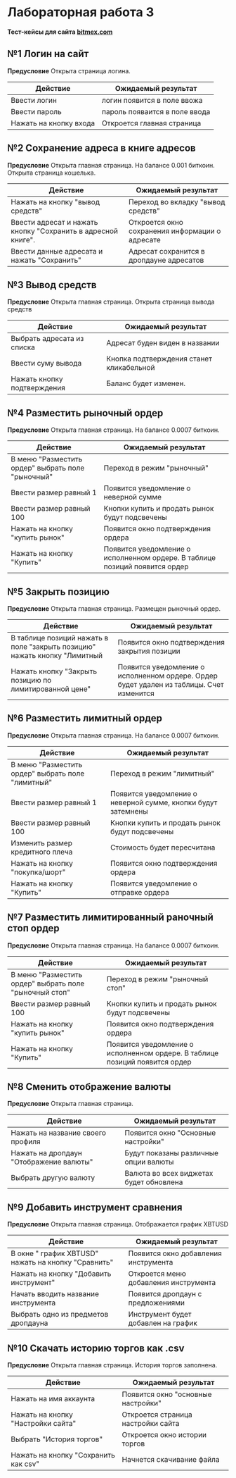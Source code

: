 # Лабораторная работа 3
**Тест-кейсы для сайта [bitmex.com](http://bitmex.com "bitmex.com")**
## №1 Логин на сайт
**Предусловие**
Открыта страница логина.

| Действие | Ожидаемый результат |
| ------------ | ------------ |
| Ввести логин  | логин появится в поле ввожа  |
| Ввести пароль  | пароль появаится в поле ввода  |
| Нажать на кнопку входа  | Откроется главная страница  |

## №2 Сохранение адреса в книге адресов
**Предусловие**
Открыта главная страница. На балансе 0.001 биткоин. Открыта страница кошелька.

| Действие | Ожидаемый результат |
| ------------ | ------------ |
| Нажать на кнопку "вывод средств"  | Переход во вкладку "вывод средств"  |
| Ввести адресат и нажать кнопку "Сохранить в адресной книге".  | Откроется окно сохранения информации о адресате  |
| Ввести данные адресата и нажать "Сохранить" | Адресат сохранится в дропдауне адресатов |

## №3 Вывод средств
**Предусловие**
Открыта главная страница. Открыта страница вывода средств

| Действие | Ожидаемый результат |
| ------------ | ------------ |
| Выбрать адресата из списка | Адресат буден виден в названии |
| Ввести суму вывода | Кнопка подтверждения станет кликабельной |
| Нажать кнопку подтверждения | Баланс будет изменен. |

## №4 Разместить рыночный ордер
**Предусловие**
Открыта главная страница. На балансе 0.0007 биткоин.

| Действие | Ожидаемый результат |
| ------------ | ------------ |
| В меню "Разместить ордер" выбрать поле "рыночный"  | Переход в режим "рыночный"
| Ввести размер равный 1  | Появится уведомление о неверной сумме  |
| Ввести размер равный 100  | Кнопки купить и продать рынок будут подсвечены  |
| Нажать на кнопку "купить рынок" | Появится окно подтверждения ордера |
| Нажать на кнопку "Купить" | Появится уведомление о исполненном ордере. В таблице позиций появится ордер |

## №5 Закрыть позицию
**Предусловие**
Открыта главная страница. Размещен рыночный ордер.

| Действие | Ожидаемый результат |
| ------------ | ------------ |
| В таблице позиций нажать в поле "закрыть позицию" нажать кнопку "Лимитный  | Появится окно подтверждения закрытия позиции |
| Нажать кнопку "Закрыть позицию по лимитированной цене"  | Появится уведомление о исполненном ордере. Ордер будет удален из таблицы. Счет изменится |

## №6 Разместить лимитный ордер
**Предусловие**
Открыта главная страница. На балансе 0.0007 биткоин.

| Действие | Ожидаемый результат |
| ------------ | ------------ |
| В меню "Разместить ордер" выбрать поле "лимитный"  | Переход в режим "лимитный"
| Ввести размер равный 1  | Появится уведомление о неверной сумме, кнопки будут затемнены  |
| Ввести размер равный 100  | Кнопки купить и продать рынок будут подсвечены  |
| Изменить размер кредитного плеча | Стоимость будет пересчитана |
| Нажать на кнопку "покупка/шорт" | Появится окно подтверждения ордера |
| Нажать на кнопку "Купить" | Появится уведомление о отправке ордера |

## №7 Разместить лимитированный раночный стоп ордер
**Предусловие**
Открыта главная страница. На балансе 0.0007 биткоин.

| Действие | Ожидаемый результат |
| ------------ | ------------ |
| В меню "Разместить ордер" выбрать поле "рыночный стоп"  | Переход в режим "рыночный стоп"
| Ввести размер равный 100  | Кнопки купить и продать рынок будут подсвечены |
| Нажать на кнопку "купить рынок" | Появится окно подтверждения ордера |
| Нажать на кнопку "Купить" | Появится уведомление о исполненном ордере. В таблице позиций появится ордер |

## №8 Сменить отображение валюты
**Предусловие**
Открыта главная страница.

| Действие | Ожидаемый результат |
| ------------ | ------------ |
| Нажать на название своего профиля | Появится окно "Основные настройки"
| Нажать на дропдаун "Отображение валюты"  | Будут показаны различные опции валюты |
| Выбрать другую валюту  | Валюта во всех виджетах будет обновлена |


## №9 Добавить инструмент сравнения
**Предусловие**
Открыта главная страница. Отображается график XBTUSD

| Действие | Ожидаемый результат |
| ------------ | ------------ |
| В окне " график XBTUSD" нажать на кнопку "Сравнить" | Появится окно добавления инструмента |
| Нажать на кнопку "Добавить инструмент" | Откроется меню добавления инструмента |
| Начать вводить название инструмента | Появится дропдаун с предложениями |
| Выбрать одно из предметов дропдауна | Инструмент будет добавлен на график |


## №10 Скачать историю торгов как .csv
**Предусловие**
Открыта главная страница. История торгов заполнена.

| Действие | Ожидаемый результат |
| ------------ | ------------ |
| Нажать на имя аккаунта | Появится окно "основные настройки" |
| Нажать на кнопку "Настройки сайта" | Откроется страница настройки сайта |
| Выбрать "История торгов" | Откроется окно истории торгов |
| Нажать на кнопку "Сохранить как csv" | Начнется скачивание файла |

